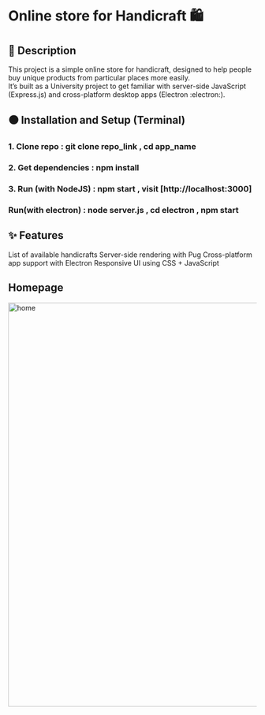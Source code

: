# Online store for Handicraft 🛍️

## 📖 Description
This project is a simple online store for handicraft, designed to help people buy unique products from particular places more easily.  
It’s built as a University project to get familiar with server-side JavaScript (Express.js) and cross-platform desktop apps (Electron :electron:).


## ⚫ Installation and Setup (Terminal) 

### 1. Clone repo : git clone repo_link , cd app_name
### 2. Get dependencies : npm install 
### 3. Run (with NodeJS) : npm start , visit [http://localhost:3000] 
###    Run(with electron) : node server.js , cd electron , npm start 


## ✨ Features
List of available handicrafts
Server-side rendering with Pug
Cross-platform app support with Electron
Responsive UI using CSS + JavaScript

## Homepage
<img width="1436" height="820" alt="home" src="https://github.com/user-attachments/assets/26c5cc2f-8d9f-4932-812b-aebe6e453a48" />



       
